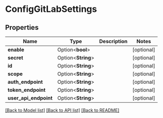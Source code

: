 # ConfigGitLabSettings

## Properties

Name | Type | Description | Notes
------------ | ------------- | ------------- | -------------
**enable** | Option<**bool**> |  | [optional]
**secret** | Option<**String**> |  | [optional]
**id** | Option<**String**> |  | [optional]
**scope** | Option<**String**> |  | [optional]
**auth_endpoint** | Option<**String**> |  | [optional]
**token_endpoint** | Option<**String**> |  | [optional]
**user_api_endpoint** | Option<**String**> |  | [optional]

[[Back to Model list]](../README.md#documentation-for-models) [[Back to API list]](../README.md#documentation-for-api-endpoints) [[Back to README]](../README.md)


